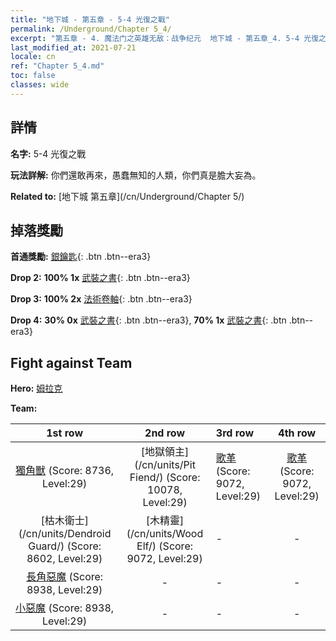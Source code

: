 ```yaml
---
title: "地下城 - 第五章 - 5-4 光復之戰"
permalink: /Underground/Chapter 5_4/
excerpt: "第五章 - 4. 魔法门之英雄无敌：战争纪元  地下城 - 第五章_4. 5-4 光復之戰"
last_modified_at: 2021-07-21
locale: cn
ref: "Chapter 5_4.md"
toc: false
classes: wide
---
```


## 詳情

 **名字:** 5-4 光復之戰

 **玩法詳解:**       你們還敢再來，愚蠢無知的人類，你們真是膽大妄為。

 **Related to:** [地下城 第五章](/cn/Underground/Chapter 5/)

## 掉落獎勵

 **首通獎勵:** [銀鑰匙](/cn/Items/con_693/){: .btn .btn--era3}

 **Drop 2:** **100% 1x** [武裝之書](/cn/Items/mat_25/){: .btn .btn--era3}

 **Drop 3:** **100% 2x** [法術卷軸](/cn/Items/con_694/){: .btn .btn--era3}

 **Drop 4:** **30% 0x** [武裝之書](/cn/Items/mat_18/){: .btn .btn--era3}, **70% 1x** [武裝之書](/cn/Items/mat_18/){: .btn .btn--era3}


## Fight against Team
 **Hero:** [姆拉克](/cn/heroes/Mullich/)

 **Team:**


  | 1st row | 2nd row | 3rd row | 4th row |
  |:----:|:----:|:----|:----:|
  | [獨角獸](/cn/units/Unicorn/) (Score: 8736, Level:29)  | [地獄領主](/cn/units/Pit Fiend/) (Score: 10078, Level:29)  | [歌革](/cn/units/Gog/) (Score: 9072, Level:29)  | [歌革](/cn/units/Gog/) (Score: 9072, Level:29)  |
  | [枯木衛士](/cn/units/Dendroid Guard/) (Score: 8602, Level:29)  | [木精靈](/cn/units/Wood Elf/) (Score: 9072, Level:29)  | - | - |
  | [長角惡魔](/cn/units/Demon/) (Score: 8938, Level:29)  | - | - | - |
  | [小惡魔](/cn/units/Imp/) (Score: 8938, Level:29)  | - | - | - |



